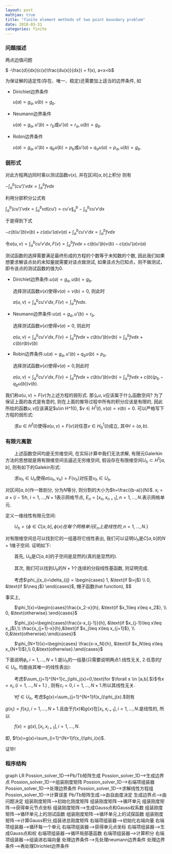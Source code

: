 ```yaml
---
layout: post
mathjax: true
title: "finite element methods of two point boundary problem"
date: 2018-03-31
categories: finite
---
```


### 问题描述

两点边值问题

$ -\frac{d}{dx}(c(x)\frac{du(x)}{dx}) = f(x), a<x<b$

为保证解的适定性(存在、唯一、稳定)还需要加上适当的边界条件, 如

- Dirichlet边界条件

  $u(a)=g_a, u(b)=g_b.$

- Neumann边界条件

  $u(a)=g_a, u'(b)=r_b$或$u'(a)=r_a, u(b)=g_b.$

- Robin边界条件

  $u(a)=g_a, u'(b)+q_bu(b)=p_b$或$u'(a)+q_au(a)=p_a, u(b)=g_b.$

### 弱形式

对此方程两边同时乘以测试函数$v(x)$, 并在区间$[a,b]$上积分  则有

$-\int^b_a(cu')'vdx = \int^b_afvdx$

利用分部积分公式有

$\int^b_a(cu')'vdx = \int^b_avd(cu') = cu'v\|^b_a-\int^b_acu'v'dx$ 

于是得到下式

$-c(b)u'(b)v(b)+c(a)u'(a)v(a)+\int^b_acu'v'dx=\int^b_afvdx$

令$a(u,v)=\int^b_acu'v'dx, F(v)=\int^b_afvdx+c(b)u'(b)v(b)-c(a)u'(a)v(a)$

测试函数的选择需要满足最终形成的方程的个数等于未知数的个数, 因此我们如果想要求解该点处的未知量就需要对该点做测试, 如果该点为已知点，则不做测试，即令该点的测试函数的值为0.

- Dirichlet边界条件:$u(a) = g_a, u(b) = g_b$.

   选择测试函数$v(x)$使得$v(a)=v(b)=0$, 则此时

  $a(u,v) = \int^b_acu'v'dx, F(v) = \int^b_afvdx.$


- Neumann边界条件:$u(a) = g_a, u'(b) = r_b$.

  选择测试函数$v(x)$使得$v(a) = 0$, 则此时

  $a(u,v) = \int^b_acu'v'dx, F(v) = \int^b_afvdx+c(b)u'(b)v(b)=\int^b_afvdx+c(b)r(b)v(b)$


- Robin边界条件:$u(a) = g_a, u'(b)+q_bu(b)=p_b$.

  选择测试函数$v(x)$使得$v(a)=0$,则此时

  $a(u,v) = \int^b_acu'v'dx, F(v) = \int^b_afvdx+c(b)u'(b)v(b)=\int^b_afvdx+c(b)(p_b-q_bu(b))v(b)$.

我们称$a(u,v)=F(v)$为上述方程的弱形式. 那么$u, v$应该属于什么函数空间? 为了保证上面的各式是有意的, 则在上面的推导过程中所有的积分应该是有限的, 因此所给的函数$u, v$应该满足$u\in H^1(I), $$v\in H^1(I), v(a)=v(b)=0$. 可以严格写下方程的弱形式:

&emsp;&emsp;求$u\in H^1(I)$使得$a(u,v)=F(v)$对任意$v\in H^1_0(I)$成立, 其中$I=(a,b)$.

### 有限元离散

&emsp;&emsp;上述函数空间均是无穷维空间, 在实际计算中我们无法求解, 有限元Galerkin方法的思想就是用有限维空间去逼近无穷维空间, 假设存在有限维空间$U_h\subset H^1[a,b]$, 则有如下的Galekin形式:

&emsp;&emsp;求$u_h\in U_h$使得$a(u_h,v_h)=F(v_h)$对任意$v_h\in U_h$.

对区间$[a,b]$作一致剖分, 分为$N$等分, 则分割的大小为$h=\frac{(b-a)}{N}$. $x_i=a+(i-1)h,$ $i=1,...,$$N+1$表示网格节点, $E_n=[x_n, x_{n+1}], n=1,...,N.$表示网格单元.

定义一维线性有限元空间:

&emsp;&emsp;$U_h= \{\phi\in C[a,b], \phi(x)在每个网格单元E_n上是线性的, n=1,...,N.\}$

对有限维空间总可以找到它的一组基将它线性表出, 我们可以证明$U_h$是$C[a,b]$的$N+1$维子空间. 证明如下:

&emsp;&emsp;首先, $U_h$是$C[a,b]$的子空间是显然的(真的是显然的).

&emsp;&emsp;其次, 我们可以找到$U_h$的$N+1$个连续的分段线性基函数, 则证明完成.

&emsp;&emsp;考虑$\phi_j(x_i)=\delta_{ij} = \begin{cases} 1, &\text{if $i=j$} \\ 0, &\text{if $i\neq j$} \end{cases}$, 帽子函数(hat function), $$

事实上, 

&emsp;&emsp;$\phi_1(x)=\begin{cases}\frac{x_2-x}{h}, &\text{if  $x_1\leq x\leq x_2$}, \\ 0, &\text{otherwise}.\end{cases}$

&emsp;&emsp;$\phi_j(x)=\begin{cases}\frac{x-x_{j-1}}{h}, &\text{if $x_{j-1}\leq x\leq x_j$},\\ \frac{x_{j+1}-x}{h},&\text{if $x_j\leq x\leq x_{j+1}$}, \\ 0,&\text{otherwise}.\end{cases}$

&emsp;&emsp;$\phi_{N+1}(x)=\begin{cases} \frac{x-x_N}{h}, &\text{if $x_N\leq x\leq x_{N+1}$},\\ 0,&\text{otherwise}.\end{cases}$

下面说明$\phi_i,i=1,...,N+1.$是$U_h$的一组基(只需要说明两点1.线性无关, 2.任意的$f\in U_h$, 均能由其唯一的线性表出):

&emsp;&emsp;考虑$\sum_{j=1}^{N+1}c_j\phi_j(x)=0,\text{for $\forall x \in [a,b].$}$令$x=x_i,(i=1,...,N+1.)$ , 则有$c_i=0,i=1,...,N+1.$所以其线性无关.

&emsp;&emsp;$\forall f \in U_h$, 考虑$g(x)=\sum_{j=1}^{N+1}f(x_i)\phi_j(x).$则有

$g(x_i)=f(x_i),i=1,...,N+1.$且由于$f(x)$和$g(x)$在$[x_i,x_{i+1}],i=1,...,N.$是线性的, 所以

&emsp;&emsp;$f(x)=g(x), [x_i,x_{i+1}], i=1,...,N.$

即, $f(x)=g(x)=\sum_{i=1}^{N+1}f(x_i)\phi_i(x)$.

证毕!

### 程序结构

<div class="mermaid">
graph LR
	Possion_solver_1D-->Pb/Tb矩阵生成
	Possion_solver_1D-->生成边界点
	Possion_solver_1D-->组装刚度矩阵
	Possion_solver_1D-->右端项组装器
	Possion_solver_1D-->处理边界条件
	Possion_solver_1D-->求解线性方程组
	Possion_solver_1D-->计算误差
	Pb/Tb矩阵生成-->由自由度决定
	生成边界点-->由问题决定
	组装刚度矩阵-->初始化刚度矩阵
	组装刚度矩阵-->循环单元
	组装刚度矩阵-->获得单元节点坐标
	组装刚度矩阵-->生成Gauss点和Gauss权系数
	组装刚度矩阵-->循环单元上的测试函数
	组装刚度矩阵-->循环单元上的试探函数
	组装刚度矩阵-->计算Gauss积分,组装进总刚度矩阵
	右端项组装器-->初始化右端向量
	右端项组装器-->循环每一个单元
	右端项组装器-->获得单元点坐标
	右端项组装器-->生成Gauss点和权
	右端项组装器-->循环局部基函数
	右端项组装器-->计算积分
	右端项组装器-->组装进右端向量
	处理边界条件-->先处理neumann边界条件
	处理边界条件-->再处理Dirichlet边界条件
</div>





